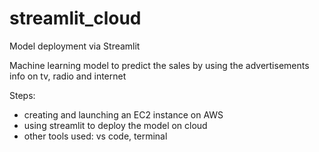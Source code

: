 # streamlit_cloud
Model deployment via Streamlit


Machine learning model to predict the sales by using the advertisements info on tv, radio and internet

Steps:
- creating and launching an EC2 instance on AWS
- using streamlit to deploy the model on cloud
- other tools used: vs code, terminal
